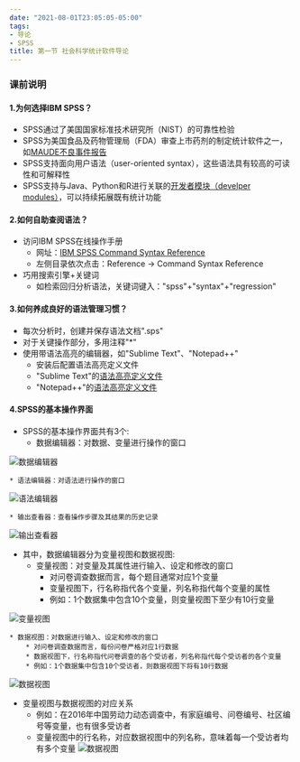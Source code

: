 ```yaml
---
date: "2021-08-01T23:05:05-05:00"
tags:
- 导论
- SPSS
title: 第一节 社会科学统计软件导论
---
```



### 课前说明
#### 1.为何选择IBM SPSS？
* SPSS通过了美国国家标准技术研究所（NIST）的可靠性检验
* SPSS为美国食品及药物管理局（FDA）审查上市药剂的制定统计软件之一，如[MAUDE不良事件报告](https://www.accessdata.fda.gov/scripts/cdrh/cfdocs/cfmaude/detail.cfm?mdrfoi__id=11065079&pc=NIU)
* SPSS支持面向用户语法（user-oriented syntax），这些语法具有较高的可读性和可解释性
* SPSS支持与Java、Python和R进行关联的[开发者模块（develper modules）](http://ibmpredictiveanalytics.github.io/)，可以持续拓展既有统计功能
#### 2.如何自助查阅语法？
* 访问IBM SPSS在线操作手册
  - 网址：[IBM SPSS Command Syntax Reference](https://www.ibm.com/docs/en/spss-statistics/SaaS?topic=reference-introduction-guide-command-syntax)
  - 左侧目录依次点击：Reference -> Command Syntax Reference
* 巧用搜索引擎+关键词
  - 如检索回归分析语法，关键词键入："spss"+"syntax"+"regression"
#### 3.如何养成良好的语法管理习惯？
* 每次分析时，创建并保存语法文档".sps"
* 对于关键操作部分，多用注释"*"
* 使用带语法高亮的编辑器，如"Sublime Text"、"Notepad++" 
	* 安装后配置语法高亮定义文件
	* "Sublime Text"的[语法高亮定义文件](https://gist.github.com/radum/4070908)
	* "Notepad++"的[语法高亮定义文件](https://github.com/Remix4Dev/npp-spss)
#### 4.SPSS的基本操作界面
* SPSS的基本操作界面共有3个:
	* 数据编辑器：对数据、变量进行操作的窗口

![数据编辑器](https://gitee.com/ginglam/teaching/raw/master/1.1.png)

	* 语法编辑器：对语法进行操作的窗口

![语法编辑器](https://gitee.com/ginglam/teaching/raw/master/1.2.png)

	* 输出查看器：查看操作步骤及其结果的历史记录

![输出查看器](https://gitee.com/ginglam/teaching/raw/master/1.3.png)

* 其中，数据编辑器分为变量视图和数据视图:
	* 变量视图：对变量及其属性进行输入、设定和修改的窗口
		* 对问卷调查数据而言，每个题目通常对应1个变量
		* 变量视图下，行名称指代各个变量，列名称指代每个变量的属性
		* 例如：1个数据集中包含10个变量，则变量视图下至少有10行变量

![变量视图](https://gitee.com/ginglam/teaching/raw/master/1.4.png)

	* 数据视图：对数据进行输入、设定和修改的窗口
		* 对问卷调查数据而言，每份问卷严格对应1行数据
		* 数据视图下，行名称指代问卷调查的各个受访者，列名称指代每个受访者的各个变量
		* 例如：1个数据集中包含10个受访者，则数据视图下将有10行数据

![数据视图](https://gitee.com/ginglam/teaching/raw/master/1.5.png)


* 变量视图与数据视图的对应关系
	* 例如：在2016年中国劳动力动态调查中，有家庭编号、问卷编号、社区编号等变量，也有很多受访者
	* 变量视图中的行名称，对应数据视图中的列名称，意味着每一个受访者均有多个变量
![数据视图](https://gitee.com/ginglam/teaching/raw/master/1.6.png)

